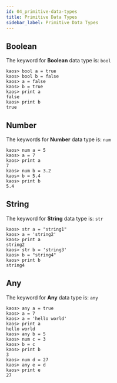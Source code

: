 ```yaml
---
id: 04_primitive-data-types
title: Primitive Data Types
sidebar_label: Primitive Data Types
---
```


## Boolean

The keyword for **Boolean** data type is: `bool`

```
kaos> bool a = true
kaos> bool b = false
kaos> a = false
kaos> b = true
kaos> print a
false
kaos> print b
true
```

## Number

The keywords for **Number** data type is: `num`

```chaos
kaos> num a = 5
kaos> a = 7
kaos> print a
7
kaos> num b = 3.2
kaos> b = 5.4
kaos> print b
5.4
```

## String

The keyword for **String** data type is: `str`

```chaos
kaos> str a = "string1"
kaos> a = 'string2'
kaos> print a
string2
kaos> str b = 'string3'
kaos> b = "string4"
kaos> print b
string4
```

## Any

The keyword for **Any** data type is: `any`

```chaos
kaos> any a = true
kaos> a = 7
kaos> a = 'hello world'
kaos> print a
hello world
kaos> any b = 5
kaos> num c = 3
kaos> b = c
kaos> print b
3
kaos> num d = 27
kaos> any e = d
kaos> print e
27
```
